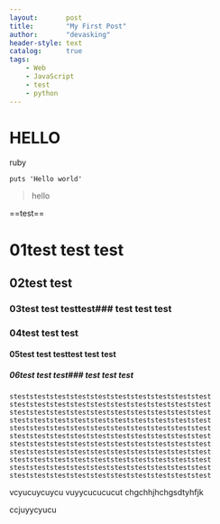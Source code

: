 ```yaml
---
layout:       post
title:        "My First Post"
author:       "devasking"
header-style: text
catalog:      true
tags:
    - Web
    - JavaScript
    - test
    - python
---
```


# HELLO

ruby
```
puts 'Hello world'
```

>hello




==test==
# 01test test test
## 02test test 
### 03test test testtest### test test test
### 04test test test
#### 05test test testtest test test
##### 06test test test### test test test
```
steststeststeststeststeststeststeststeststeststest
steststeststeststeststeststeststeststeststeststest
steststeststeststeststeststeststeststeststeststest
steststeststeststeststeststeststeststeststeststest
steststeststeststeststeststeststeststeststeststest
steststeststeststeststeststeststeststeststeststest
steststeststeststeststeststeststeststeststeststest
steststeststeststeststeststeststeststeststeststest
steststeststeststeststeststeststeststeststeststest
steststeststeststeststeststeststeststeststeststest
steststeststeststeststeststeststeststeststeststest

```
vcyucuycuycu
vuyycucucucut
chgchhjhchgsdtyhfjk

ccjuyycyucu